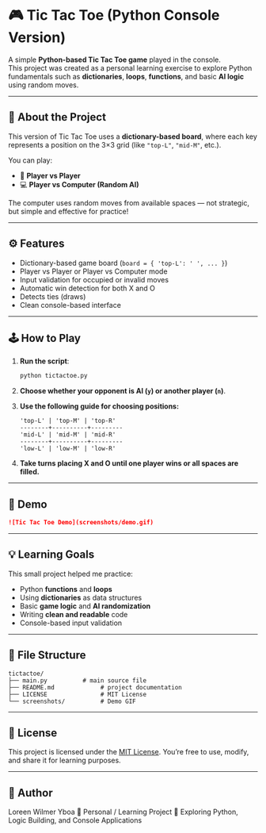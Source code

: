 # 🎮 Tic Tac Toe (Python Console Version)

A simple **Python-based Tic Tac Toe game** played in the console.  
This project was created as a personal learning exercise to explore Python fundamentals such as **dictionaries**, **loops**, **functions**, and basic **AI logic** using random moves.

---

## 🧠 About the Project

This version of Tic Tac Toe uses a **dictionary-based board**, where each key represents a position on the 3×3 grid (like `"top-L"`, `"mid-M"`, etc.).  

You can play:
- 🧍 **Player vs Player**
- 💻 **Player vs Computer (Random AI)**

The computer uses random moves from available spaces — not strategic, but simple and effective for practice!

---

## ⚙️ Features

- Dictionary-based game board (`board = { 'top-L': ' ', ... }`)
- Player vs Player or Player vs Computer mode
- Input validation for occupied or invalid moves
- Automatic win detection for both X and O
- Detects ties (draws)
- Clean console-based interface

---

## 🕹️ How to Play

1. **Run the script**:
   ```bash
   python tictactoe.py
   ```

2. **Choose whether your opponent is **AI** (`y`) or another **player** (`n`)**.

3. **Use the following guide for choosing positions:**

   ```
   'top-L' | 'top-M' | 'top-R'
   --------+----------+---------
   'mid-L' | 'mid-M' | 'mid-R'
   --------+----------+---------
   'low-L' | 'low-M' | 'low-R'
   ```

4. **Take turns placing X and O until one player wins or all spaces are filled.**

---

## 📸 Demo

```markdown
![Tic Tac Toe Demo](screenshots/demo.gif)
```

---

## 💡 Learning Goals

This small project helped me practice:

* Python **functions** and **loops**
* Using **dictionaries** as data structures
* Basic **game logic** and **AI randomization**
* Writing **clean and readable** code
* Console-based input validation

---

## 🧩 File Structure

```
tictactoe/
├── main.py          # main source file
├── README.md             # project documentation
├── LICENSE               # MIT License 
└── screenshots/          # Demo GIF 
```

---

## 🪪 License

This project is licensed under the [MIT License](LICENSE).
You’re free to use, modify, and share it for learning purposes.

---

## 👤 Author

Loreen Wilmer Yboa
💼 Personal / Learning Project
📘 Exploring Python, Logic Building, and Console Applications

